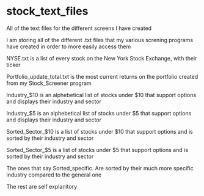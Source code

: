 # stock_text_files
All of the text files for the different screens I have created


I am storing all of the different .txt files that my various screning programs have created in order to more easily access them


NYSE.txt is a list of every stock on the New York Stock Exchange, with their ticker

Portfolio_update_total.txt is the most current returns on the portfolio created from my Stock_Screener program

Industry_$10 is an alphebetical list of stocks under $10 that support options and displays their industry and sector

Industry_$5 is an alphebetical list of stocks under $5 that support options and displays their industry and sector

Sorted_Sector_$10 is a list of stocks under $10 that support options and is sorted by their industry and sector

Sorted_Sector_$5 is a list of stocks under $5 that support options and is sorted by their industry and sector

The ones that say Sorted_specific. Are sorted by their much more specific industry compared to the general one

The rest are self explanitory
